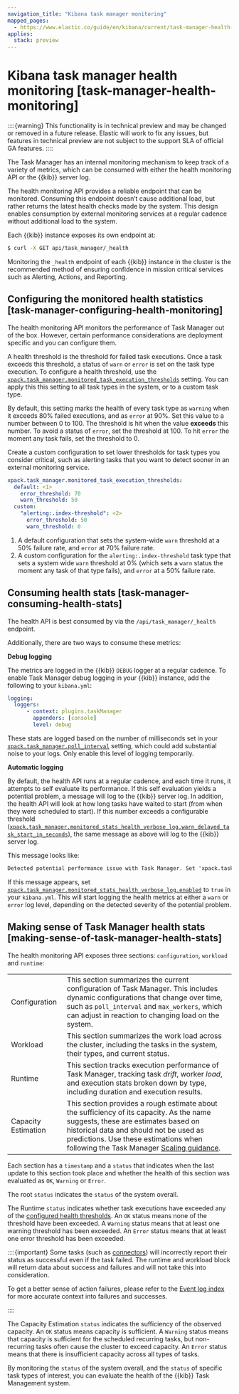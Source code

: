 ```yaml
---
navigation_title: "Kibana task manager monitoring"
mapped_pages:
  - https://www.elastic.co/guide/en/kibana/current/task-manager-health-monitoring.html
applies:
  stack: preview
---
```




# Kibana task manager health monitoring [task-manager-health-monitoring]


::::{warning}
This functionality is in technical preview and may be changed or removed in a future release. Elastic will work to fix any issues, but features in technical preview are not subject to the support SLA of official GA features.
::::


The Task Manager has an internal monitoring mechanism to keep track of a variety of metrics, which can be consumed with either the health monitoring API or the {{kib}} server log.

The health monitoring API provides a reliable endpoint that can be monitored. Consuming this endpoint doesn’t cause additional load, but rather returns the latest health checks made by the system. This design enables consumption by external monitoring services at a regular cadence without additional load to the system.

Each {{kib}} instance exposes its own endpoint at:

```bash
$ curl -X GET api/task_manager/_health
```

Monitoring the `_health` endpoint of each {{kib}} instance in the cluster is the recommended method of ensuring confidence in mission critical services such as Alerting, Actions, and Reporting.


## Configuring the monitored health statistics [task-manager-configuring-health-monitoring]

The health monitoring API monitors the performance of Task Manager out of the box.  However, certain performance considerations are deployment specific and you can configure them.

A health threshold is the threshold for failed task executions.  Once a task exceeds this threshold, a status of `warn` or `error` is set on the task type execution. To configure a health threshold, use the [`xpack.task_manager.monitored_task_execution_thresholds`](https://www.elastic.co/guide/en/kibana/current/task-manager-settings-kb.html#task-manager-health-settings) setting.  You can apply this this setting to all task types in the system, or to a custom task type.

By default, this setting marks the health of every task type as `warning` when it exceeds 80% failed executions, and as `error` at 90%. Set this value to a number between 0 to 100. The threshold is hit when the value **exceeds** this number. To avoid a status of `error`, set the threshold at 100.  To hit `error` the moment any task fails, set the threshold to 0.

Create a custom configuration to set lower thresholds for task types you consider critical, such as alerting tasks that you want to detect sooner in an external monitoring service.

```yaml
xpack.task_manager.monitored_task_execution_thresholds:
  default: <1>
    error_threshold: 70
    warn_threshold: 50
  custom:
    "alerting:.index-threshold": <2>
      error_threshold: 50
      warn_threshold: 0
```

1. A default configuration that sets the system-wide `warn` threshold at a 50% failure rate, and `error` at 70% failure rate.
2. A custom configuration for the `alerting:.index-threshold` task type that sets a system wide `warn` threshold at 0% (which sets a `warn` status the moment any task of that type fails), and `error` at a 50% failure rate.



## Consuming health stats [task-manager-consuming-health-stats]

The health API is best consumed by via the `/api/task_manager/_health` endpoint.

Additionally, there are two ways to consume these metrics:

**Debug logging**

The metrics are logged in the {{kib}} `DEBUG` logger at a regular cadence. To enable Task Manager debug logging in your {{kib}} instance, add the following to your `kibana.yml`:

```yaml
logging:
  loggers:
      - context: plugins.taskManager
        appenders: [console]
        level: debug
```

These stats are logged based on the number of milliseconds set in your [`xpack.task_manager.poll_interval`](https://www.elastic.co/guide/en/kibana/current/task-manager-settings-kb.html#task-manager-settings) setting, which could add substantial noise to your logs. Only enable this level of logging temporarily.

**Automatic logging**

By default, the health API runs at a regular cadence, and each time it runs, it attempts to self evaluate its performance. If this self evaluation yields a potential problem, a message will log to the {{kib}} server log. In addition, the health API will look at how long tasks have waited to start (from when they were scheduled to start). If this number exceeds a configurable threshold ([`xpack.task_manager.monitored_stats_health_verbose_log.warn_delayed_task_start_in_seconds`](https://www.elastic.co/guide/en/kibana/current/task-manager-settings-kb.html#task-manager-settings)), the same message as above will log to the {{kib}} server log.

This message looks like:

```txt
Detected potential performance issue with Task Manager. Set 'xpack.task_manager.monitored_stats_health_verbose_log.enabled: true' in your Kibana.yml to enable debug logging`
```

If this message appears, set [`xpack.task_manager.monitored_stats_health_verbose_log.enabled`](https://www.elastic.co/guide/en/kibana/current/task-manager-settings-kb.html#task-manager-settings) to `true` in your `kibana.yml`. This will start logging the health metrics at either a `warn` or `error` log level, depending on the detected severity of the potential problem.


## Making sense of Task Manager health stats [making-sense-of-task-manager-health-stats]

The health monitoring API exposes three sections: `configuration`, `workload` and `runtime`:

|     |     |
| --- | --- |
| Configuration | This section summarizes the current configuration of Task Manager.  This includes dynamic configurations that change over time, such as `poll_interval` and `max_workers`, which can adjust in reaction to changing load on the system. |
| Workload | This section summarizes the work load across the cluster, including the tasks in the system, their types, and current status. |
| Runtime | This section tracks execution performance of Task Manager, tracking task *drift*, worker *load*, and execution stats broken down by type, including duration and execution results. |
| Capacity Estimation | This section provides a rough estimate about the sufficiency of its capacity. As the name suggests, these are estimates based on historical data and should not be used as predictions. Use these estimations when following the Task Manager [Scaling guidance](../distributed-architecture/kibana-tasks-management.md#task-manager-scaling-guidance). |

Each section has a `timestamp` and a `status` that indicates when the last update to this section took place and whether the health of this section was evaluated as `OK`, `Warning` or `Error`.

The root `status` indicates the `status` of the system overall.

The Runtime `status` indicates whether task executions have exceeded any of the [configured health thresholds](#task-manager-configuring-health-monitoring). An `OK` status means none of the threshold have been exceeded. A `Warning` status means that at least one warning threshold has been exceeded. An `Error` status means that at least one error threshold has been exceeded.

::::{important}
Some tasks (such as [connectors](../manage-connectors.md)) will incorrectly report their status as successful even if the task failed. The runtime and workload block will return data about success and failures and will not take this into consideration.

To get a better sense of action failures, please refer to the [Event log index](../../explore-analyze/alerts-cases/alerts/event-log-index.md) for more accurate context into failures and successes.

::::


The Capacity Estimation `status` indicates the sufficiency of the observed capacity. An `OK` status means capacity is sufficient. A `Warning` status means that capacity is sufficient for the scheduled recurring tasks, but non-recurring tasks often cause the cluster to exceed capacity. An `Error` status means that there is insufficient capacity across all types of tasks.

By monitoring the `status` of the system overall, and the `status` of specific task types of interest, you can evaluate the health of the {{kib}} Task Management system.
